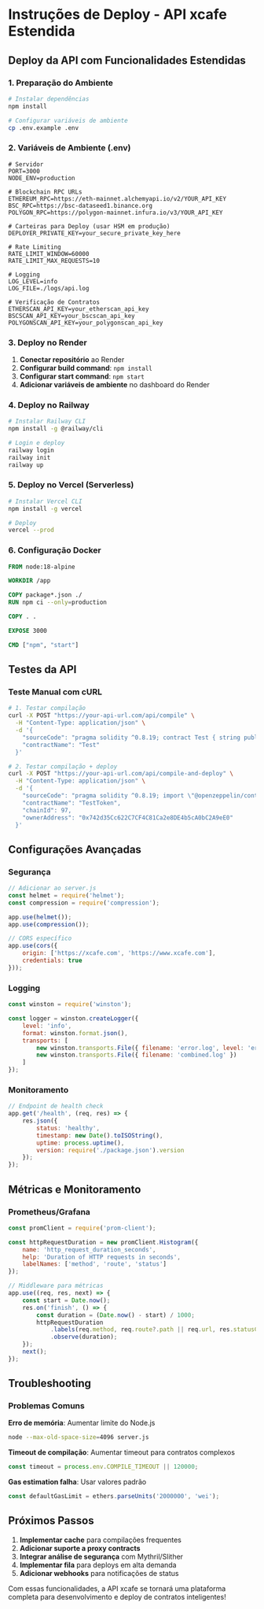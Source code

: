 # Instruções de Deploy - API xcafe Estendida

## Deploy da API com Funcionalidades Estendidas

### 1. Preparação do Ambiente

```bash
# Instalar dependências
npm install

# Configurar variáveis de ambiente
cp .env.example .env
```

### 2. Variáveis de Ambiente (.env)

```env
# Servidor
PORT=3000
NODE_ENV=production

# Blockchain RPC URLs
ETHEREUM_RPC=https://eth-mainnet.alchemyapi.io/v2/YOUR_API_KEY
BSC_RPC=https://bsc-dataseed1.binance.org
POLYGON_RPC=https://polygon-mainnet.infura.io/v3/YOUR_API_KEY

# Carteiras para Deploy (usar HSM em produção)
DEPLOYER_PRIVATE_KEY=your_secure_private_key_here

# Rate Limiting
RATE_LIMIT_WINDOW=60000
RATE_LIMIT_MAX_REQUESTS=10

# Logging
LOG_LEVEL=info
LOG_FILE=./logs/api.log

# Verificação de Contratos
ETHERSCAN_API_KEY=your_etherscan_api_key
BSCSCAN_API_KEY=your_bscscan_api_key
POLYGONSCAN_API_KEY=your_polygonscan_api_key
```

### 3. Deploy no Render

1. **Conectar repositório** ao Render
2. **Configurar build command**: `npm install`
3. **Configurar start command**: `npm start`
4. **Adicionar variáveis de ambiente** no dashboard do Render

### 4. Deploy no Railway

```bash
# Instalar Railway CLI
npm install -g @railway/cli

# Login e deploy
railway login
railway init
railway up
```

### 5. Deploy no Vercel (Serverless)

```bash
# Instalar Vercel CLI
npm install -g vercel

# Deploy
vercel --prod
```

### 6. Configuração Docker

```dockerfile
FROM node:18-alpine

WORKDIR /app

COPY package*.json ./
RUN npm ci --only=production

COPY . .

EXPOSE 3000

CMD ["npm", "start"]
```

## Testes da API

### Teste Manual com cURL

```bash
# 1. Testar compilação
curl -X POST "https://your-api-url.com/api/compile" \
  -H "Content-Type: application/json" \
  -d '{
    "sourceCode": "pragma solidity ^0.8.19; contract Test { string public name = \"Test\"; }",
    "contractName": "Test"
  }'

# 2. Testar compilação + deploy
curl -X POST "https://your-api-url.com/api/compile-and-deploy" \
  -H "Content-Type: application/json" \
  -d '{
    "sourceCode": "pragma solidity ^0.8.19; import \"@openzeppelin/contracts/token/ERC20/ERC20.sol\"; contract TestToken is ERC20 { constructor() ERC20(\"Test Token\", \"TEST\") { _mint(msg.sender, 1000000 * 10**decimals()); } }",
    "contractName": "TestToken",
    "chainId": 97,
    "ownerAddress": "0x742d35Cc622C7CF4C81Ca2e8DE4b5cA0bC2A9eE0"
  }'
```

## Configurações Avançadas

### Segurança

```javascript
// Adicionar ao server.js
const helmet = require('helmet');
const compression = require('compression');

app.use(helmet());
app.use(compression());

// CORS específico
app.use(cors({
    origin: ['https://xcafe.com', 'https://www.xcafe.com'],
    credentials: true
}));
```

### Logging

```javascript
const winston = require('winston');

const logger = winston.createLogger({
    level: 'info',
    format: winston.format.json(),
    transports: [
        new winston.transports.File({ filename: 'error.log', level: 'error' }),
        new winston.transports.File({ filename: 'combined.log' })
    ]
});
```

### Monitoramento

```javascript
// Endpoint de health check
app.get('/health', (req, res) => {
    res.json({
        status: 'healthy',
        timestamp: new Date().toISOString(),
        uptime: process.uptime(),
        version: require('./package.json').version
    });
});
```

## Métricas e Monitoramento

### Prometheus/Grafana

```javascript
const promClient = require('prom-client');

const httpRequestDuration = new promClient.Histogram({
    name: 'http_request_duration_seconds',
    help: 'Duration of HTTP requests in seconds',
    labelNames: ['method', 'route', 'status']
});

// Middleware para métricas
app.use((req, res, next) => {
    const start = Date.now();
    res.on('finish', () => {
        const duration = (Date.now() - start) / 1000;
        httpRequestDuration
            .labels(req.method, req.route?.path || req.url, res.statusCode)
            .observe(duration);
    });
    next();
});
```

## Troubleshooting

### Problemas Comuns

**Erro de memória**: Aumentar limite do Node.js

```bash
node --max-old-space-size=4096 server.js
```

**Timeout de compilação**: Aumentar timeout para contratos complexos

```javascript
const timeout = process.env.COMPILE_TIMEOUT || 120000;
```

**Gas estimation falha**: Usar valores padrão

```javascript
const defaultGasLimit = ethers.parseUnits('2000000', 'wei');
```

## Próximos Passos

1. **Implementar cache** para compilações frequentes
2. **Adicionar suporte a proxy contracts**
3. **Integrar análise de segurança** com Mythril/Slither
4. **Implementar fila** para deploys em alta demanda
5. **Adicionar webhooks** para notificações de status

Com essas funcionalidades, a API xcafe se tornará uma plataforma completa para desenvolvimento e deploy de contratos inteligentes!
